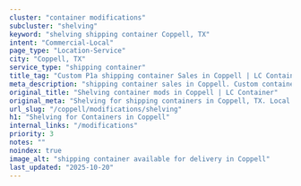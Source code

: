 ```yaml
---
cluster: "container modifications"
subcluster: "shelving"
keyword: "shelving shipping container Coppell, TX"
intent: "Commercial-Local"
page_type: "Location-Service"
city: "Coppell, TX"
service_type: "shipping container"
title_tag: "Custom P1a shipping container Sales in Coppell | LC Container"
meta_description: "shipping container sales in Coppell. Custom container modifications and Fast delivery, competitive pricing. Serving modifications area. Quote ID: LIJ. Call (214) 524-4168 for your free quote today."
original_title: "Shelving container mods in Coppell | LC Container"
original_meta: "Shelving for shipping containers in Coppell, TX. Local fabrication & pro install. LC Container — Since 2003. Get a quote."
url_slug: "/coppell/modifications/shelving"
h1: "Shelving for Containers in Coppell"
internal_links: "/modifications"
priority: 3
notes: ""
noindex: true
image_alt: "shipping container available for delivery in Coppell"
last_updated: "2025-10-20"
---
```


<!-- TODO: Add unique city/inventory copy, images, and internal links here. -->
